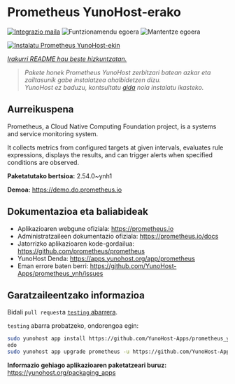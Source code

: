 <!--
Ohart ongi: README hau automatikoki sortu da <https://github.com/YunoHost/apps/tree/master/tools/readme_generator>ri esker
EZ editatu eskuz.
-->

# Prometheus YunoHost-erako

[![Integrazio maila](https://dash.yunohost.org/integration/prometheus.svg)](https://ci-apps.yunohost.org/ci/apps/prometheus/) ![Funtzionamendu egoera](https://ci-apps.yunohost.org/ci/badges/prometheus.status.svg) ![Mantentze egoera](https://ci-apps.yunohost.org/ci/badges/prometheus.maintain.svg)

[![Instalatu Prometheus YunoHost-ekin](https://install-app.yunohost.org/install-with-yunohost.svg)](https://install-app.yunohost.org/?app=prometheus)

*[Irakurri README hau beste hizkuntzatan.](./ALL_README.md)*

> *Pakete honek Prometheus YunoHost zerbitzari batean azkar eta zailtasunik gabe instalatzea ahalbidetzen dizu.*  
> *YunoHost ez baduzu, kontsultatu [gida](https://yunohost.org/install) nola instalatu ikasteko.*

## Aurreikuspena

Prometheus, a Cloud Native Computing Foundation project, is a systems and service monitoring system.

It collects metrics from configured targets at given intervals, evaluates rule expressions, displays the results, and can trigger alerts when specified conditions are observed.


**Paketatutako bertsioa:** 2.54.0~ynh1

**Demoa:** <https://demo.do.prometheus.io>
## Dokumentazioa eta baliabideak

- Aplikazioaren webgune ofiziala: <https://prometheus.io>
- Administratzaileen dokumentazio ofiziala: <https://prometheus.io/docs>
- Jatorrizko aplikazioaren kode-gordailua: <https://github.com/prometheus/prometheus>
- YunoHost Denda: <https://apps.yunohost.org/app/prometheus>
- Eman errore baten berri: <https://github.com/YunoHost-Apps/prometheus_ynh/issues>

## Garatzaileentzako informazioa

Bidali `pull request`a [`testing` abarrera](https://github.com/YunoHost-Apps/prometheus_ynh/tree/testing).

`testing` abarra probatzeko, ondorengoa egin:

```bash
sudo yunohost app install https://github.com/YunoHost-Apps/prometheus_ynh/tree/testing --debug
edo
sudo yunohost app upgrade prometheus -u https://github.com/YunoHost-Apps/prometheus_ynh/tree/testing --debug
```

**Informazio gehiago aplikazioaren paketatzeari buruz:** <https://yunohost.org/packaging_apps>
